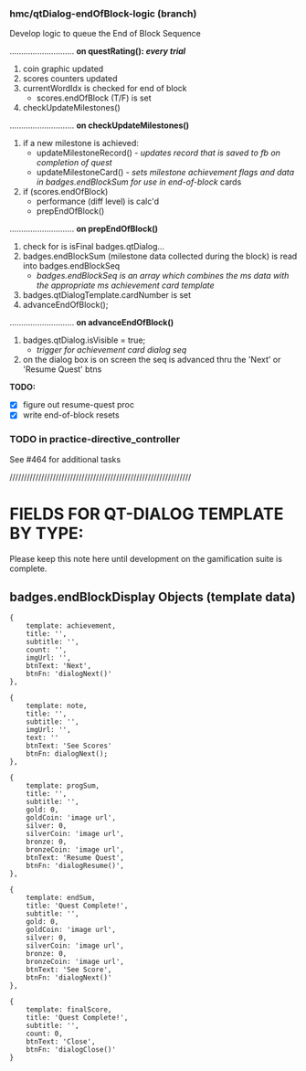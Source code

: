### hmc/qtDialog-endOfBlock-logic (branch)
Develop logic to queue the End of Block Sequence

............................
**on questRating(): _every trial_**
1. coin graphic updated
2. scores counters updated
3. currentWordIdx is checked for end of block
   - scores.endOfBlock (T/F) is set
4. checkUpdateMilestones()

............................
**on checkUpdateMilestones()**
1. if a new milestone is achieved:
   - updateMilestoneRecord()
     _- updates record that is saved to fb on completion of quest_
   - updateMilestoneCard()
     _- sets milestone achievement flags and data in badges.endBlockSum for use in end-of-block_ cards
2. if (scores.endOfBlock)
   - performance (diff level) is calc'd
   - prepEndOfBlock()

............................
**on prepEndOfBlock()**
1. check for is isFinal badges.qtDialog...
2. badges.endBlockSum (milestone data collected during the block) is read into badges.endBlockSeq
   - _badges.endBlockSeq is an array which combines the ms data with the appropriate ms achievement card template_
3. badges.qtDialogTemplate.cardNumber is set
4. advanceEndOfBlock();

............................
**on advanceEndOfBlock()**
1. badges.qtDialog.isVisible = true;
   - _trigger for achievement card dialog seq_
2. on the dialog box is on screen the seq is advanced thru the 'Next' or 'Resume Quest' btns

**TODO:**
- [x] figure out resume-quest proc
- [x] write end-of-block resets

### TODO in practice-directive_controller
See #464 for additional tasks


///////////////////////////////////////////////////////////////

# FIELDS FOR QT-DIALOG TEMPLATE BY TYPE:
Please keep this note here until development on the gamification suite is complete.

## badges.endBlockDisplay Objects (template data)

    {
        template: achievement,
        title: '',
        subtitle: '',
        count: '',
        imgUrl: '',
        btnText: 'Next',
        btnFn: 'dialogNext()'
    },

    {
        template: note,
        title: '',
        subtitle: '',
        imgUrl: '',
        text: ''
        btnText: 'See Scores'
        btnFn: dialogNext();
    },

    {
        template: progSum,
        title: '',
        subtitle: '',
        gold: 0,
        goldCoin: 'image url',
        silver: 0,
        silverCoin: 'image url',
        bronze: 0,
        bronzeCoin: 'image url',
        btnText: 'Resume Quest',
        btnFn: 'dialogResume()',
    },

    {
        template: endSum,
        title: 'Quest Complete!',
        subtitle: '',
        gold: 0,
        goldCoin: 'image url',
        silver: 0,
        silverCoin: 'image url',
        bronze: 0,
        bronzeCoin: 'image url',
        btnText: 'See Score',
        btnFn: 'dialogNext()'
    },

    {
        template: finalScore,
        title: 'Quest Complete!',
        subtitle: '',
        count: 0,
        btnText: 'Close',
        btnFn: 'dialogClose()'
    }

